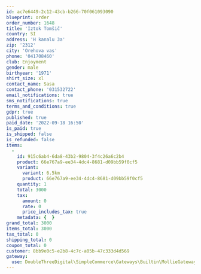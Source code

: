 ```yaml
---
id: ac7e6449-2c12-43cb-b266-70f061093090
blueprint: order
order_number: 1648
title: 'Iztok Tomšič'
country: SI
address: 'H kanalu 3a'
zip: '2312'
city: 'Orehova vas'
phone: '041708460'
club: Enjoyment
gender: male
birthyear: '1971'
shirt_size: xl
contact_name: Sasa
contact_phone: '031532722'
email_notifications: true
sms_notifications: true
terms_and_conditions: true
gdpr: true
published: true
paid_date: '2022-09-18 16:50'
is_paid: true
is_shipped: false
is_refunded: false
items:
  -
    id: 915c6ab4-6da8-43b2-9804-3f4c26a6c2b4
    product: 66e767a9-ee34-4dc4-8681-d09bb59f0cf5
    variant:
      variant: 6.5km
      product: 66e767a9-ee34-4dc4-8681-d09bb59f0cf5
    quantity: 1
    total: 3000
    tax:
      amount: 0
      rate: 0
      price_includes_tax: true
    metadata: {  }
grand_total: 3000
items_total: 3000
tax_total: 0
shipping_total: 0
coupon_total: 0
customer: 8bb9e0c5-e2b8-4c7c-a05b-47c333d4d569
gateway:
  use: DoubleThreeDigital\SimpleCommerce\Gateways\Builtin\MollieGateway
---
```

